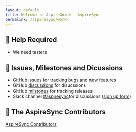 ```yaml
---
layout: default
title: Welcome to AspireGuide - AspireSync
permalink: /aspiresync/work/
---
```




## 🚨 Help Required

- We need testers 

## 📝 Issues, Milestones and Dicussions 

- GitHub [issues](https://github.com/aspirepress/AspireSync/issues) for tracking bugs and new features 
- GitHub [discussions](https://github.com/aspirepress/AspireSync/discussions) for disucssions
- GitHub [milstones](https://github.com/aspirepress/AspireSync/milestones) for tracking releases 
- Slack channel [#aspiresync](https://app.slack.com/client/T07Q5LB7W23/C07QG6AUN4E)for discussions ([sign up form](https://aspirepress.org/slack/))

## 👥 The AspireSync Contributors

[AspireSync Contributors](https://github.com/aspirepress/AspireSync/graphs/contributors)



